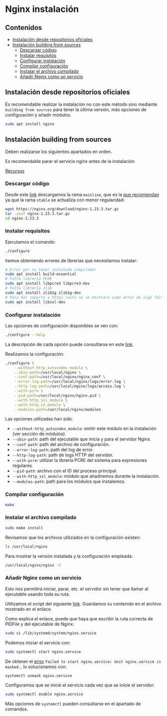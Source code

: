 # Nginx instalación

## Contenidos

- [Instalación desde repositorios oficiales](#instalación-desde-repositorios-oficiales)
- [Instalación building from sources](#instalación-building-from-sources)
  - [Descargar código](#descargar-código)
  - [Instalar requisitos](#instalar-requisitos)
  - [Configurar instalación](#configurar-instalación)
  - [Compilar configuración](#compilar-configuración)
  - [Instalar el archivo compilado](#instalar-el-archivo-compilado)
  - [Añadir Nginx como un servicio](#añadir-nginx-como-un-servicio)

## Instalación desde repositorios oficiales

Es recomendable realizar la instalación no con este método sino mediante `building from sources` para tener la última versión, más opciones de configuración y añadir módulos.

```bash
sudo apt install nginx
```

## Instalación building from sources

Deben realizarse los siguientes apartados en orden.

Es recomendable parar el servicio nginx antes de la instalación.

[Recursos](https://udemy.com/course/nginx-fundamentals)

### Descargar código

Desde este [link](https://nginx.org/en/download.html) descargamos la rama `mainline`, que es la [que recomiendan](https://www.nginx.com/blog/nginx-1-18-1-19-released/) ya que la rama `stable` se actualiza con menor regularidad:

```bash
wget https://nginx.org/download/nginx-1.23.3.tar.gz
tar -zxvf nginx-1.23.3.tar.gz
cd nginx-1.23.3
```

### Instalar requisitos

Ejecutamos el comando:

```bash
./configure
```

Iremos obteniendo errores de librerías que necesitamos instalar:

```bash
# Error por no tener instalado compilador
sudo apt install build-essential
# Falta librería PCRE
sudo apt install libpcre3 libpcre3-dev
# Falta librería zlib
sudo apt install zlib1g zlib1g-dev
# Para dar soporte a https (esto no se mostrará como error de algo faltante)
sudo apt install libssl-dev
```

### Configurar instalación

Las opciones de configuración disponibles se ven con:

```bash
./configure --help
```

La descripción de cada opción puede consultarse en este [link](https://nginx.org/en/docs/configure.html).

Realizamos la configuración:

```bash
./configure \
    --without-http_autoindex_module \
    --sbin-path=/usr/local/nginx \
    --conf-path=/usr/local/nginx/nginx.conf \
    --error-log-path=/usr/local/nginx/logs/error.log \
    --http-log-path=/usr/local/nginx/logs/access.log \
    --with-pcre \
    --pid-path=/usr/local/nginx/nginx.pid \
    --with-http_ssl_module \
    --with-http_v2_module \
    --modules-path=/usr/local/nginx/modules
```

Las opciones utilizadas han sido:

- `--without-http_autoindex_module`: omitir este módulo en la instalación (ver sección de módulos).
- `--sbin-path`: path del ejecutable que inicia y para el servidor Nginx.
- `--conf-path`: path del archivo de configuración.
- `--error-log-path`: path del log de error.
- `--http-log-path`: path de logs HTTP del servidor.
- `--with-pcre`: utilizar la librería PCRE del sistema para expresiones regulares.
- `--pid-path`: archivo con el ID del proceso principal.
- `--with-http_ssl_module`: módulo que añadiremos durante la instalación.
- `--modules-path`: path para los módulos que instalemos.

### Compilar configuración

```bash
make
```
### Instalar el archivo compilado

```bash
sudo make install
```

Revisamos que los archivos utilizados en la configuración existen:

```bash
ls /usr/local/nginx
```

Para mostrar la versión instalada y la configuración empleada:

```bash
/usr/local/nginx/nginx -V
```

### Añadir Nginx como un servicio

Esto nos permitirá iniciar, parar, etc. el servidor sin tener que llamar al ejecutable usando toda su ruta.

Utilizamos el script del siguiente [link](https://www.nginx.com/resources/wiki/start/topics/examples/systemd/). Guardamos su contenido en el archivo mostrado en el enlace.

Como explica el enlace, puede que haya que escribir la ruta correcta de PIDFile y del ejecutable de Nginx:

```bash
sudo vi /lib/systemd/system/nginx.service
```

Podemos iniciar el servicio con:

```bash
sudo systemctl start nginx.service
```

De obtener el [error](https://askubuntu.com/questions/710420/why-are-some-systemd-services-in-the-masked-state) `Failed to start nginx.service: Unit nginx.service is masked.`, lo solucionamos con:

```bash
systemctl unmask nginx.service
```

Configuramos que se inicie el servicio cada vez que se inicie el servidor:

```bash
sudo systemctl enable nginx.service
```

Más opciones de `systemctl` pueden consultarse en el apartado de comandos.
